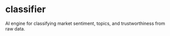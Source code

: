 # classifier

AI engine for classifying market sentiment, topics, and trustworthiness from raw data.
